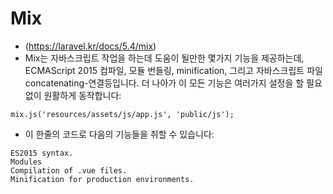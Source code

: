 # Mix
- (https://laravel.kr/docs/5.4/mix)
- Mix는 자바스크립트 작업을 하는데 도움이 될만한 몇가지 기능을 제공하는데, ECMAScript 2015 컴파일, 모듈 번들링, minification, 그리고 자바스크립트 파일 concatenating-연결등입니다. 더 나아가 이 모든 기능은 여러가지 설정을 할 필요없이 원활하게 동작합니다:
```
mix.js('resources/assets/js/app.js', 'public/js');
```
- 이 한줄의 코드로 다음의 기능들을 취할 수 있습니다:
```
ES2015 syntax.
Modules
Compilation of .vue files.
Minification for production environments.
```
